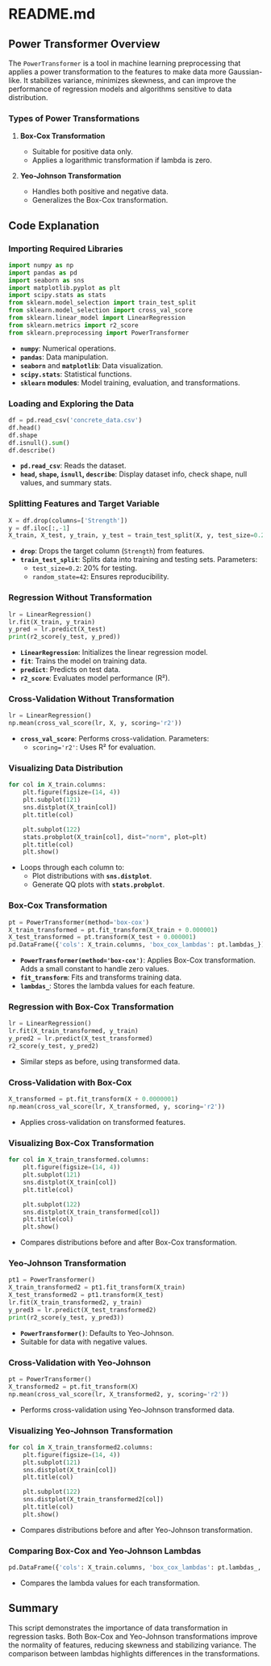 # README.md

## Power Transformer Overview

The `PowerTransformer` is a tool in machine learning preprocessing that applies a power transformation to the features to make data more Gaussian-like. It stabilizes variance, minimizes skewness, and can improve the performance of regression models and algorithms sensitive to data distribution. 

### Types of Power Transformations

1. **Box-Cox Transformation**
   - Suitable for positive data only.
   - Applies a logarithmic transformation if lambda is zero.

2. **Yeo-Johnson Transformation**
   - Handles both positive and negative data.
   - Generalizes the Box-Cox transformation.

## Code Explanation

### Importing Required Libraries
```python
import numpy as np
import pandas as pd
import seaborn as sns
import matplotlib.pyplot as plt
import scipy.stats as stats
from sklearn.model_selection import train_test_split
from sklearn.model_selection import cross_val_score
from sklearn.linear_model import LinearRegression
from sklearn.metrics import r2_score
from sklearn.preprocessing import PowerTransformer
```
- **`numpy`**: Numerical operations.
- **`pandas`**: Data manipulation.
- **`seaborn`** and **`matplotlib`**: Data visualization.
- **`scipy.stats`**: Statistical functions.
- **`sklearn` modules**: Model training, evaluation, and transformations.

### Loading and Exploring the Data
```python
df = pd.read_csv('concrete_data.csv')
df.head()
df.shape
df.isnull().sum()
df.describe()
```
- **`pd.read_csv`**: Reads the dataset.
- **`head`, `shape`, `isnull`, `describe`**: Display dataset info, check shape, null values, and summary stats.

### Splitting Features and Target Variable
```python
X = df.drop(columns=['Strength'])
y = df.iloc[:,-1]
X_train, X_test, y_train, y_test = train_test_split(X, y, test_size=0.2, random_state=42)
```
- **`drop`**: Drops the target column (`Strength`) from features.
- **`train_test_split`**: Splits data into training and testing sets. Parameters:
  - `test_size=0.2`: 20% for testing.
  - `random_state=42`: Ensures reproducibility.

### Regression Without Transformation
```python
lr = LinearRegression()
lr.fit(X_train, y_train)
y_pred = lr.predict(X_test)
print(r2_score(y_test, y_pred))
```
- **`LinearRegression`**: Initializes the linear regression model.
- **`fit`**: Trains the model on training data.
- **`predict`**: Predicts on test data.
- **`r2_score`**: Evaluates model performance (R²).

### Cross-Validation Without Transformation
```python
lr = LinearRegression()
np.mean(cross_val_score(lr, X, y, scoring='r2'))
```
- **`cross_val_score`**: Performs cross-validation. Parameters:
  - `scoring='r2'`: Uses R² for evaluation.

### Visualizing Data Distribution
```python
for col in X_train.columns:
    plt.figure(figsize=(14, 4))
    plt.subplot(121)
    sns.distplot(X_train[col])
    plt.title(col)

    plt.subplot(122)
    stats.probplot(X_train[col], dist="norm", plot=plt)
    plt.title(col)
    plt.show()
```
- Loops through each column to:
  - Plot distributions with **`sns.distplot`**.
  - Generate QQ plots with **`stats.probplot`**.

### Box-Cox Transformation
```python
pt = PowerTransformer(method='box-cox')
X_train_transformed = pt.fit_transform(X_train + 0.000001)
X_test_transformed = pt.transform(X_test + 0.000001)
pd.DataFrame({'cols': X_train.columns, 'box_cox_lambdas': pt.lambdas_})
```
- **`PowerTransformer(method='box-cox')`**: Applies Box-Cox transformation. Adds a small constant to handle zero values.
- **`fit_transform`**: Fits and transforms training data.
- **`lambdas_`**: Stores the lambda values for each feature.

### Regression with Box-Cox Transformation
```python
lr = LinearRegression()
lr.fit(X_train_transformed, y_train)
y_pred2 = lr.predict(X_test_transformed)
r2_score(y_test, y_pred2)
```
- Similar steps as before, using transformed data.

### Cross-Validation with Box-Cox
```python
X_transformed = pt.fit_transform(X + 0.0000001)
np.mean(cross_val_score(lr, X_transformed, y, scoring='r2'))
```
- Applies cross-validation on transformed features.

### Visualizing Box-Cox Transformation
```python
for col in X_train_transformed.columns:
    plt.figure(figsize=(14, 4))
    plt.subplot(121)
    sns.distplot(X_train[col])
    plt.title(col)

    plt.subplot(122)
    sns.distplot(X_train_transformed[col])
    plt.title(col)
    plt.show()
```
- Compares distributions before and after Box-Cox transformation.

### Yeo-Johnson Transformation
```python
pt1 = PowerTransformer()
X_train_transformed2 = pt1.fit_transform(X_train)
X_test_transformed2 = pt1.transform(X_test)
lr.fit(X_train_transformed2, y_train)
y_pred3 = lr.predict(X_test_transformed2)
print(r2_score(y_test, y_pred3))
```
- **`PowerTransformer()`**: Defaults to Yeo-Johnson.
- Suitable for data with negative values.

### Cross-Validation with Yeo-Johnson
```python
pt = PowerTransformer()
X_transformed2 = pt.fit_transform(X)
np.mean(cross_val_score(lr, X_transformed2, y, scoring='r2'))
```
- Performs cross-validation using Yeo-Johnson transformed data.

### Visualizing Yeo-Johnson Transformation
```python
for col in X_train_transformed2.columns:
    plt.figure(figsize=(14, 4))
    plt.subplot(121)
    sns.distplot(X_train[col])
    plt.title(col)

    plt.subplot(122)
    sns.distplot(X_train_transformed2[col])
    plt.title(col)
    plt.show()
```
- Compares distributions before and after Yeo-Johnson transformation.

### Comparing Box-Cox and Yeo-Johnson Lambdas
```python
pd.DataFrame({'cols': X_train.columns, 'box_cox_lambdas': pt.lambdas_, 'Yeo_Johnson_lambdas': pt1.lambdas_})
```
- Compares the lambda values for each transformation.

## Summary
This script demonstrates the importance of data transformation in regression tasks. Both Box-Cox and Yeo-Johnson transformations improve the normality of features, reducing skewness and stabilizing variance. The comparison between lambdas highlights differences in the transformations.

